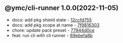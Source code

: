 <a name="1.0.0"></a>

## @ymc/cli-runner 1.0.0(2022-11-05) 
- docs: add pkg shield state - [12ccfd755](https://github.com/ymc-github/js-idea/commit/912ccfd7556f264eb9fb0d5f68cbd4a313d2ee3b "docs(core): add pkg shield state&#10;&#10;to keep zero error,warn&#10;to keep package.json to be not-modified&#10;&#10;generated by ymc@robot")
- docs: add pkg scope at name - [7f9816303](https://github.com/ymc-github/js-idea/commit/17f9816303affed7df6cf9d56cf31f4ee2c7cbd5 "docs(core): add pkg scope at name&#10;&#10;export setClassConstructor and alias&#10;export setClassMethod and alias&#10;export mixClass and alias&#10;export setClassMethodAlias&#10;&#10;generated by ymc@robot")
- chore: update pack preset - [77944d0ce](https://github.com/ymc-github/js-idea/commit/e77944d0ce84ee65f8d3c457d494736927a5f34d "chore(core): update pack preset&#10;&#10;generated by ymc@robot")
- feat: run cli with cli runner - [69ebefa8b](https://github.com/ymc-github/js-idea/commit/e69ebefa8bc1b9756395d2f731f9f491ade49d67 "feat(core): run cli with cli runner&#10;&#10;add ignore file .eslintignore&#10;add config file .eslintrc")